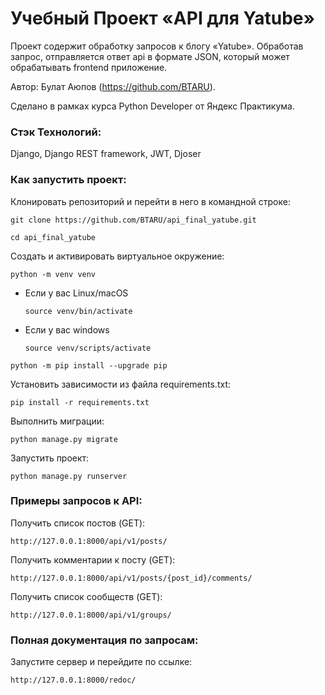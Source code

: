# Учебный Проект «API для Yatube»
Проект содержит обработку запросов к блогу «Yatube». Обработав запрос, 
отправляется ответ api в формате JSON, который может обрабатывать frontend приложение.

Автор: Булат Аюпов (https://github.com/BTARU).

Сделано в рамках курса Python Developer от Яндекс Практикума.

### Стэк Технологий:

Django, Django REST framework, JWT, Djoser

### Как запустить проект:

Клонировать репозиторий и перейти в него в командной строке:

```
git clone https://github.com/BTARU/api_final_yatube.git
```

```
cd api_final_yatube
```

Cоздать и активировать виртуальное окружение:

```
python -m venv venv
```

* Если у вас Linux/macOS

    ```
    source venv/bin/activate
    ```

* Если у вас windows

    ```
    source venv/scripts/activate
    ```

```
python -m pip install --upgrade pip
```

Установить зависимости из файла requirements.txt:

```
pip install -r requirements.txt
```

Выполнить миграции:

```
python manage.py migrate
```

Запустить проект:

```
python manage.py runserver
```

### Примеры запросов к API:

Получить список постов (GET):

```
http://127.0.0.1:8000/api/v1/posts/
```

Получить комментарии к посту (GET):

```
http://127.0.0.1:8000/api/v1/posts/{post_id}/comments/
```

Получить список сообществ (GET):

```
http://127.0.0.1:8000/api/v1/groups/
```

### Полная документация по запросам:

Запустите сервер и перейдите по ссылке:

```
http://127.0.0.1:8000/redoc/
```

